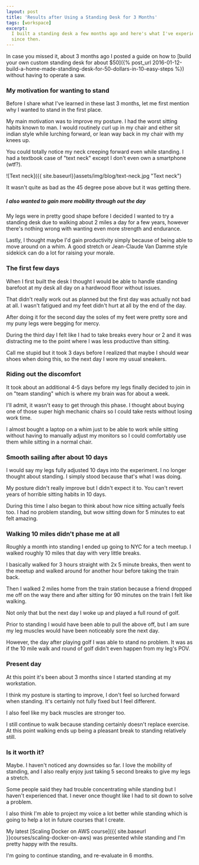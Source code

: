 ```yaml
---
layout: post
title: 'Results after Using a Standing Desk for 3 Months'
tags: [workspace]
excerpt:
  I built a standing desk a few months ago and here's what I've experienced
  since then.
---
```


In case you missed it, about 3 months ago I posted a guide on how to
[build your own custom standing desk for about $50]({% post_url 2016-01-12-build-a-home-made-standing-desk-for-50-dollars-in-10-easy-steps %})
without having to operate a saw.

### My motivation for wanting to stand

Before I share what I've learned in these last 3 months, let me first mention
why I wanted to stand in the first place.

My main motivation was to improve my posture. I had the worst sitting habits
known to man. I would routinely curl up in my chair and either sit indian
style while lurching forward, or lean way back in my chair with my knees up.

You could totally notice my neck creeping forward even while standing. I had a
textbook case of "text neck" except I don't even own a smartphone (wtf?).

![Text neck]({{ site.baseurl}}assets/img/blog/text-neck.jpg "Text neck")

It wasn't quite as bad as the 45 degree pose above but it was getting there.

##### I also wanted to gain more mobility through out the day

My legs were in pretty good shape before I decided I wanted to try a standing
desk due to walking about 2 miles a day for a few years, however there's nothing
wrong with wanting even more strength and endurance.

Lastly, I thought maybe I'd gain productivity simply because of being able to
move around on a whim. A good stretch or Jean-Claude Van Damme style sidekick
can do a lot for raising your morale. 

### The first few days

When I first built the desk I thought I would be able to handle standing barefoot
at my desk all day on a hardwood floor without issues.

That didn't really work out as planned but the first day was actually not bad at
all. I wasn't fatigued and my feet didn't hurt at all by the end of the day.

After doing it for the second day the soles of my feet were pretty sore and my
puny legs were begging for mercy.

During the third day I felt like I had to take breaks every hour or 2 and it was
distracting me to the point where I was less productive than sitting.

Call me stupid but it took 3 days before I realized that maybe I should wear
shoes when doing this, so the next day I wore my usual sneakers.

### Riding out the discomfort

It took about an additional 4-5 days before my legs finally decided to join in
on "team standing" which is where my brain was for about a week.

I'll admit, it wasn't easy to get through this phase. I thought about buying
one of those super high mechanic chairs so I could take rests without losing
work time.

I almost bought a laptop on a whim just to be able to work while sitting without
having to manually adjust my monitors so I could comfortably use them while
sitting in a normal chair.

### Smooth sailing after about 10 days

I would say my legs fully adjusted 10 days into the experiment. I no longer
thought about standing. I simply stood because that's what I was doing.

My posture didn't really improve but I didn't expect it to. You can't revert
years of horrible sitting habits in 10 days.

During this time I also began to think about how nice sitting actually feels too.
I had no problem standing, but wow sitting down for 5 minutes to eat felt amazing.

### Walking 10 miles didn't phase me at all

Roughly a month into standing I ended up going to NYC for a tech meetup. I walked
roughly 10 miles that day with very little breaks.

I basically walked for 3 hours straight with 2x 5 minute breaks, then went to
the meetup and walked around for another hour before taking the train back.

Then I walked 2 miles home from the train station because a friend dropped me off
on the way there and after sitting for 90 minutes on the train I felt like walking.

Not only that but the next day I woke up and played a full round of golf.

Prior to standing I would have been able to pull the above off, but I am sure my
leg muscles would have been noticeably sore the next day.

However, the day after playing golf I was able to stand no problem. It was as if
the 10 mile walk and round of golf didn't even happen from my leg's POV.

### Present day

At this point it's been about 3 months since I started standing at my workstation.

I think my posture is starting to improve, I don't feel so lurched forward when
standing. It's certainly not fully fixed but I feel different.

I also feel like my back muscles are stronger too.

I still continue to walk because standing certainly doesn't replace exercise. At
this point walking ends up being a pleasant break to standing relatively still.

### Is it worth it?

Maybe. I haven't noticed any downsides so far. I love the mobility of standing,
and I also really enjoy just taking 5 second breaks to give my legs a stretch.

Some people said they had trouble concentrating while standing but I haven't
experienced that. I never once thought like I had to sit down to solve a problem.

I also think I'm able to project my voice a lot better while standing which is
going to help a lot in future courses that I create.

My latest [Scaling Docker on AWS course]({{ site.baseurl }}courses/scaling-docker-on-aws)
was presented while standing and I'm pretty happy with the results.

I'm going to continue standing, and re-evaluate in 6 months.
